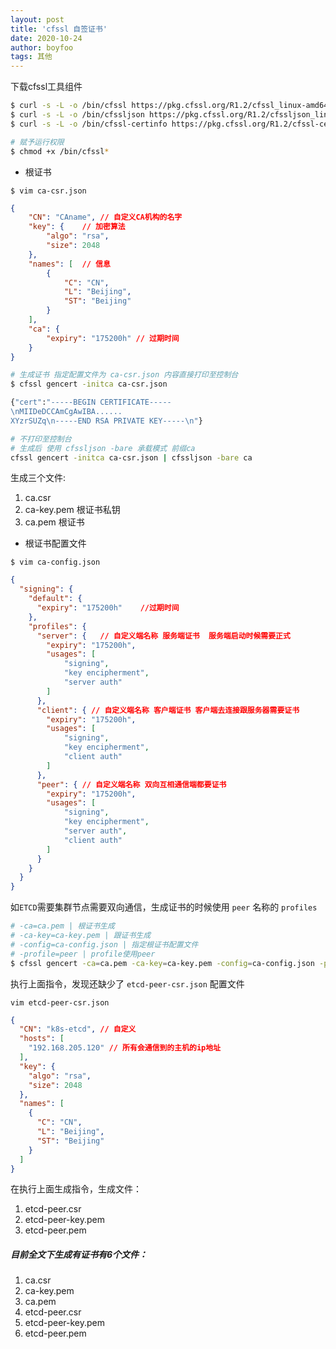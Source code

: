 ```yaml
---
layout: post
title: 'cfssl 自签证书'
date: 2020-10-24
author: boyfoo
tags: 其他
---
```


下载cfssl工具组件

```bash
$ curl -s -L -o /bin/cfssl https://pkg.cfssl.org/R1.2/cfssl_linux-amd64
$ curl -s -L -o /bin/cfssljson https://pkg.cfssl.org/R1.2/cfssljson_linux-amd64
$ curl -s -L -o /bin/cfssl-certinfo https://pkg.cfssl.org/R1.2/cfssl-certinfo_linux-amd64

# 赋予运行权限
$ chmod +x /bin/cfssl*
```

* 根证书

`$ vim ca-csr.json`

```json
{
    "CN": "CAname", // 自定义CA机构的名字
    "key": {    // 加密算法
        "algo": "rsa",
        "size": 2048
    },
    "names": [  // 信息
        {
            "C": "CN",
            "L": "Beijing",
            "ST": "Beijing"
        }
    ],
    "ca": {
        "expiry": "175200h" // 过期时间 
    }
}
```

```bash
# 生成证书 指定配置文件为 ca-csr.json 内容直接打印至控制台
$ cfssl gencert -initca ca-csr.json

{"cert":"-----BEGIN CERTIFICATE-----
\nMIIDeDCCAmCgAwIBA......
XYzrSUZq\n-----END RSA PRIVATE KEY-----\n"}

# 不打印至控制台
# 生成后 使用 cfssljson -bare 承载模式 前缀ca
cfssl gencert -initca ca-csr.json | cfssljson -bare ca
```

生成三个文件:
1. ca.csr 
2. ca-key.pem 根证书私钥
3. ca.pem 根证书

* 根证书配置文件

`$ vim ca-config.json`

```json
{
  "signing": {
    "default": {
      "expiry": "175200h"    //过期时间
    },
    "profiles": {
      "server": {   // 自定义端名称 服务端证书  服务端启动时候需要正式
        "expiry": "175200h",
        "usages": [
            "signing",
            "key encipherment",
            "server auth"
        ]
      },
      "client": { // 自定义端名称 客户端证书 客户端去连接跟服务器需要证书
        "expiry": "175200h",
        "usages": [
            "signing",
            "key encipherment",
            "client auth"
        ]
      },
      "peer": { // 自定义端名称 双向互相通信端都要证书
        "expiry": "175200h",
        "usages": [
            "signing",
            "key encipherment",
            "server auth",
            "client auth"
        ] 
      }
    }
  }
}
```

如`ETCD`需要集群节点需要双向通信，生成证书的时候使用 `peer` 名称的 `profiles`

```bash
# -ca=ca.pem | 根证书生成
# -ca-key=ca-key.pem | 跟证书生成
# -config=ca-config.json | 指定根证书配置文件
# -profile=peer | profile使用peer 
$ cfssl gencert -ca=ca.pem -ca-key=ca-key.pem -config=ca-config.json -profile=peer etcd-peer-csr.json | cfssljson -bare etcd-peer
```

执行上面指令，发现还缺少了 `etcd-peer-csr.json` 配置文件

`vim etcd-peer-csr.json`

```json
{
  "CN": "k8s-etcd", // 自定义
  "hosts": [
    "192.168.205.120" // 所有会通信到的主机的ip地址
  ],
  "key": {
    "algo": "rsa",
    "size": 2048
  },
  "names": [
    {
      "C": "CN",
      "L": "Beijing",
      "ST": "Beijing"
    }
  ]
}
```

在执行上面生成指令，生成文件：

1. etcd-peer.csr
2. etcd-peer-key.pem 
3. etcd-peer.pem


##### 目前全文下生成有证书有6个文件：
1. ca.csr 
2. ca-key.pem 
3. ca.pem
4. etcd-peer.csr
5. etcd-peer-key.pem 
6. etcd-peer.pem

